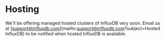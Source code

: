 # Hosting

We'll be offering managed hosted clusters of InfluxDB very soon. Email us at [support@influxdb.com](mailto:support@influxdb.com?subject=Hosted InfluxDB) to be notified when hosted InfluxDB is available.